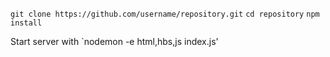 `git clone https://github.com/username/repository.git`
`cd repository`
`npm install`

Start server with `nodemon -e html,hbs,js index.js'
